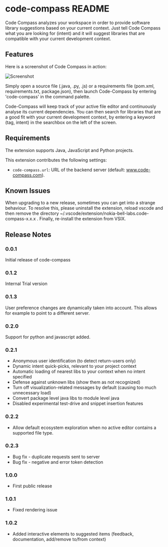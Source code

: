 # code-compass README

Code Compass analyzes your workspace in order to provide software library suggestions based on your current context. Just tell Code Compass what you are looking for (intent) and it will suggest libraries that are compatible with your current development context.

## Features

Here is a screenshot of Code Compass in action:

![Screenshot](https://www.code-compass.com/images/code-compass-screenshot.png "Code-Compass in action")

Simply open a source file (.java, .py, .js) or a requirements file (pom.xml, requirements.txt, package.json), then launch Code-Compass by entering 'code-compass' in the command palette.

Code-Compass will keep track of your active file editor and continuously analyse its current dependencies. You can then search for libraries that are a good fit with your current development context, by entering a keyword (tag, intent) in the searchbox on the left of the screen.

## Requirements

The extension supports Java, JavaScript and Python projects.

This extension contributes the following settings:

* `code-compass.url`: URL of the backend server (default: www.code-compass.com).
  
## Known Issues

When upgrading to a new release, sometimes you can get into a strange behaviour. To resolve this, please uninstall the extension, reload vscode and then remove the directory ~/.vscode/extension/nokia-bell-labs.code-compass-x.x.x . Finally, re-install the extension from VSIX.

## Release Notes

### 0.0.1
Initial release of code-compass 
### 0.1.2
Internal Trial version
### 0.1.3
User preference changes are dynamically taken into account. This allows for example to point to a different server.
### 0.2.0
Support for python and javascript added.
### 0.2.1

 - Anonymous user identification (to detect return-users only)
 - Dynamic intent quick-picks, relevant to your project context
 - Automatic loading of nearest libs to your context when no intent specified
 - Defense against unknown libs (show them as not recognized)
 - Turn off visualization-related messages by default (causing too much unnecessary load)
 - Convert package level java libs to module level java
 - Disabled experimental test-drive and snippet insertion features

### 0.2.2
 - Allow default ecosystem exploration when no active editor contains a supported file type.

### 0.2.3
 - Bug fix - duplicate requests sent to server
 - Bug fix - negative and error token detection

### 1.0.0
 - First public release

### 1.0.1
 - Fixed rendering issue

### 1.0.2
 - Added interactive elements to suggested items (feedback, documentation, add/remove to/from context)

